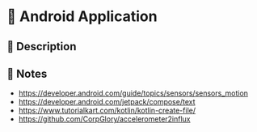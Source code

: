 # 📱 Android Application

## 📂 Description

## 📝 Notes
- https://developer.android.com/guide/topics/sensors/sensors_motion
- https://developer.android.com/jetpack/compose/text
- https://www.tutorialkart.com/kotlin/kotlin-create-file/
- https://github.com/CorpGlory/accelerometer2influx
